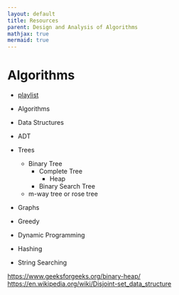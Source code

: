 ```yaml
---
layout: default
title: Resources
parent: Design and Analysis of Algorithms
mathjax: true
mermaid: true
---
```


# Algorithms

- [playlist](https://www.youtube.com/playlist?list=PLDN4rrl48XKpZkf03iYFl-O29szjTrs_O)


- Algorithms
- Data Structures
- ADT
- Trees
  - Binary Tree
    - Complete Tree
      - Heap
    - Binary Search Tree
  - m-way tree or rose tree
- Graphs
- Greedy
- Dynamic Programming
- Hashing
- String Searching

https://www.geeksforgeeks.org/binary-heap/
https://en.wikipedia.org/wiki/Disjoint-set_data_structure